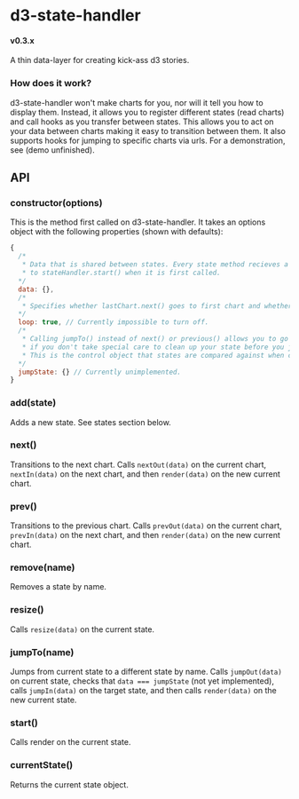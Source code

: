 # d3-state-handler
#### v0.3.x
A thin data-layer for creating kick-ass d3 stories.

### How does it work?
d3-state-handler won't make charts for you, nor will it tell you how to display them. Instead, it allows you to register different
states (read charts) and call hooks as you transfer between states. This allows you to act on your data between charts making it
easy to transition between them. It also supports hooks for jumping to specific charts via urls. For a demonstration, 
see (demo unfinished).

## API

### constructor(options)
This is the method first called on d3-state-handler. It takes an options object with the following properties (shown with defaults):

```javascript
{
  /* 
   * Data that is shared between states. Every state method recieves a data parameter, this specifies the the data passed in
   * to stateHandler.start() when it is first called.
  */
  data: {},
  /*
   * Specifies whether lastChart.next() goes to first chart and whether firstChart.prev() calls the last chart.
  */
  loop: true, // Currently impossible to turn off.
  /*
   * Calling jumpTo() instead of next() or previous() allows you to go to any chart from any other chart. Doing this is tricky
   * if you don't take special care to clean up your state before you jump.
   * This is the control object that states are compared against when calling jumpTo().
  */
  jumpState: {} // Currently unimplemented.
}
```

### add(state)
Adds a new state. See states section below.

### next()
Transitions to the next chart. Calls `nextOut(data)` on the current chart, `nextIn(data)` on the next chart, and then `render(data)` on the new current chart.

### prev()
Transitions to the previous chart. Calls `prevOut(data)` on the current chart, `prevIn(data)` on the next chart, and then `render(data)` on the new current chart.

### remove(name)
Removes a state by name.

### resize()
Calls `resize(data)` on the current state.

### jumpTo(name)
Jumps from current state to a different state by name. Calls `jumpOut(data)` on current state, checks that `data === jumpState` (not yet implemented), calls `jumpIn(data)` on the target state, and then calls `render(data)` on the new current state.

### start()
Calls render on the current state.

### currentState()
Returns the current state object.
